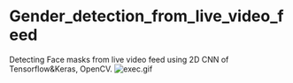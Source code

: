 # Gender_detection_from_live_video_feed
Detecting Face masks from live video feed using 2D CNN of Tensorflow&Keras, OpenCV.
![exec.gif](exec.gif)
